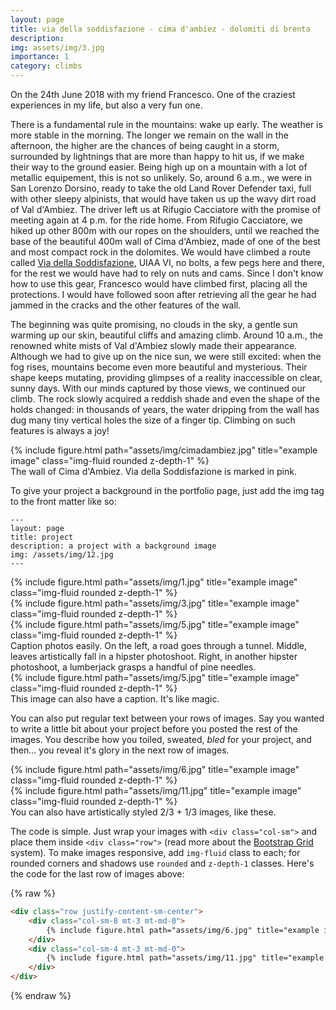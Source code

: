 ```yaml
---
layout: page
title: via della soddisfazione - cima d'ambiez - dolomiti di brenta
description:
img: assets/img/3.jpg
importance: 1
category: climbs
---
```


On the 24th June 2018 with my friend Francesco. One of the craziest experiences in my life, but also a very fun one.

There is a fundamental rule in the mountains: wake up early. The weather is more stable in the morning. The longer we remain on the wall in the afternoon, the higher are the chances of being caught in a storm, surrounded by lightnings that are more than happy to hit us, if we make their way to the ground easier. Being high up on a mountain with a lot of metallic equipement, this is not so unlikely. So, around 6 a.m., we were in San Lorenzo Dorsino, ready to take the old Land Rover Defender taxi, full with other sleepy alpinists, that would have taken us up the wavy dirt road of Val d'Ambiez. The driver left us at Rifugio Cacciatore with the promise of meeting again at 4 p.m. for the ride home. From Rifugio Cacciatore, we hiked up other 800m with our ropes on the shoulders, until we reached the base of the beautiful 400m wall of Cima d'Ambiez, made of one of the best and most compact rock in the dolomites. We would have climbed a route called [Via della Soddisfazione](https://www.sassbaloss.com/pagine/uscite/cimaambiez2/cimaambiez2.htm), UIAA VI, no bolts, a few pegs here and there, for the rest we would have had to rely on nuts and cams. Since I don't know how to use this gear, Francesco would have climbed first, placing all the protections. I would have followed soon after retrieving all the gear he had jammed in the cracks and the other features of the wall.

The beginning was quite promising, no clouds in the sky, a gentle sun warming up our skin, beautiful cliffs and amazing climb. Around 10 a.m., the renowned white mists of Val d'Ambiez slowly made their appearance. Although we had to give up on the nice sun, we were still excited: when the fog rises, mountains become even more beautiful and mysterious. Their shape keeps mutating, providing glimpses of a reality inaccessible on clear, sunny days. With our minds captured by those views, we continued our climb.  The rock slowly acquired a reddish shade and even the shape of the holds changed: in thousands of years, the water dripping from the wall has dug many tiny vertical holes the size of a finger tip. Climbing on such features is always a joy!

<div class="row">
    <div class="col-sm mt-3 mt-md-0">
        {% include figure.html path="assets/img/cimadambiez.jpg" title="example image" class="img-fluid rounded z-depth-1" %}
    </div>
</div>
<div class="caption">
    The wall of Cima d'Ambiez. Via della Soddisfazione is marked in pink.
</div>




To give your project a background in the portfolio page, just add the img tag to the front matter like so:

    ---
    layout: page
    title: project
    description: a project with a background image
    img: /assets/img/12.jpg
    ---

<div class="row">
    <div class="col-sm mt-3 mt-md-0">
        {% include figure.html path="assets/img/1.jpg" title="example image" class="img-fluid rounded z-depth-1" %}
    </div>
    <div class="col-sm mt-3 mt-md-0">
        {% include figure.html path="assets/img/3.jpg" title="example image" class="img-fluid rounded z-depth-1" %}
    </div>
    <div class="col-sm mt-3 mt-md-0">
        {% include figure.html path="assets/img/5.jpg" title="example image" class="img-fluid rounded z-depth-1" %}
    </div>
</div>
<div class="caption">
    Caption photos easily. On the left, a road goes through a tunnel. Middle, leaves artistically fall in a hipster photoshoot. Right, in another hipster photoshoot, a lumberjack grasps a handful of pine needles.
</div>
<div class="row">
    <div class="col-sm mt-3 mt-md-0">
        {% include figure.html path="assets/img/5.jpg" title="example image" class="img-fluid rounded z-depth-1" %}
    </div>
</div>
<div class="caption">
    This image can also have a caption. It's like magic.
</div>

You can also put regular text between your rows of images.
Say you wanted to write a little bit about your project before you posted the rest of the images.
You describe how you toiled, sweated, *bled* for your project, and then... you reveal it's glory in the next row of images.


<div class="row justify-content-sm-center">
    <div class="col-sm-8 mt-3 mt-md-0">
        {% include figure.html path="assets/img/6.jpg" title="example image" class="img-fluid rounded z-depth-1" %}
    </div>
    <div class="col-sm-4 mt-3 mt-md-0">
        {% include figure.html path="assets/img/11.jpg" title="example image" class="img-fluid rounded z-depth-1" %}
    </div>
</div>
<div class="caption">
    You can also have artistically styled 2/3 + 1/3 images, like these.
</div>


The code is simple.
Just wrap your images with `<div class="col-sm">` and place them inside `<div class="row">` (read more about the <a href="https://getbootstrap.com/docs/4.4/layout/grid/">Bootstrap Grid</a> system).
To make images responsive, add `img-fluid` class to each; for rounded corners and shadows use `rounded` and `z-depth-1` classes.
Here's the code for the last row of images above:

{% raw %}
```html
<div class="row justify-content-sm-center">
    <div class="col-sm-8 mt-3 mt-md-0">
        {% include figure.html path="assets/img/6.jpg" title="example image" class="img-fluid rounded z-depth-1" %}
    </div>
    <div class="col-sm-4 mt-3 mt-md-0">
        {% include figure.html path="assets/img/11.jpg" title="example image" class="img-fluid rounded z-depth-1" %}
    </div>
</div>
```
{% endraw %}
